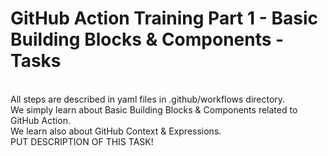 # GitHub Action Training Part 1 - Basic Building Blocks & Components - Tasks
<br>All steps are described in yaml files in .github/workflows directory.
<br>We simply learn about Basic Building Blocks & Components related to GitHub Action.
<br>We learn also about GitHub Context & Expressions.
<br> PUT DESCRIPTION OF THIS TASK!
